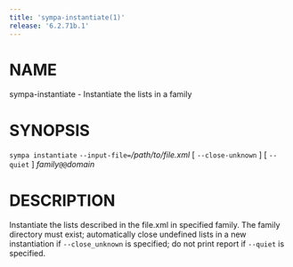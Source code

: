 ```yaml
---
title: 'sympa-instantiate(1)'
release: '6.2.71b.1'
---
```


# NAME

sympa-instantiate - Instantiate the lists in a family

# SYNOPSIS

`sympa instantiate` `--input-file=`_/path/to/file.xml_ \[ `--close-unknown` \] \[ `--quiet` \] _family_`@@`_domain_

# DESCRIPTION

Instantiate the lists described in the file.xml in specified family.
The family directory must exist; automatically close undefined lists in a
new instantiation if `--close_unknown` is specified; do not print report if
`--quiet` is specified.
